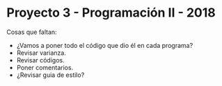 # Proyecto 3 - Programación II - 2018

Cosas que faltan:

- ¿Vamos a poner todo el código que dio él en cada programa?
- Revisar varianza.
- Revisar códigos.
- Poner comentarios.
- ¿Revisar guia de estilo?
